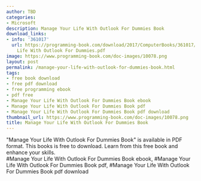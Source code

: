 ```yaml
---
author: TBD
categories:
- Microsoft
description: Manage Your Life With Outlook For Dummies Book
download_links:
- info: '361017'
  url: https://programming-book.com/download/2017/ComputerBooks/361017/Manage Your
    Life With Outlook For Dummies.pdf
image: https://www.programming-book.com/doc-images/10078.png
layout: post
permalink: /manage-your-life-with-outlook-for-dummies-book.html
tags:
- free book download
- free pdf download
- free programming ebook
- pdf free
- Manage Your Life With Outlook For Dummies Book ebook
- Manage Your Life With Outlook For Dummies Book pdf
- Manage Your Life With Outlook For Dummies Book pdf download
thumbnail_url: https://www.programming-book.com/doc-images/10078.png
title: Manage Your Life With Outlook For Dummies Book
---
```


 
<div class="item-desc text-justify">
  "Manage Your Life With Outlook For Dummies Book" is available in PDF format. This books is free to download. Learn from this free book and enhance your skills.
  <br>
  #Manage Your Life With Outlook For Dummies Book ebook, #Manage Your Life With Outlook For Dummies Book pdf, #Manage Your Life With Outlook For Dummies Book pdf download
</div>